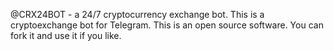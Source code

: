 @CRX24BOT - a 24/7 cryptocurrency exchange bot.
This is a cryptoexchange bot for Telegram. This is an open source software. You can fork it and use it if you like.
